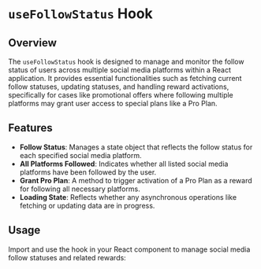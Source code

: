 # `useFollowStatus` Hook

## Overview
The `useFollowStatus` hook is designed to manage and monitor the follow status of users across multiple social media platforms within a React application. It provides essential functionalities such as fetching current follow statuses, updating statuses, and handling reward activations, specifically for cases like promotional offers where following multiple platforms may grant user access to special plans like a Pro Plan.

## Features
- **Follow Status**: Manages a state object that reflects the follow status for each specified social media platform.
- **All Platforms Followed**: Indicates whether all listed social media platforms have been followed by the user.
- **Grant Pro Plan**: A method to trigger activation of a Pro Plan as a reward for following all necessary platforms.
- **Loading State**: Reflects whether any asynchronous operations like fetching or updating data are in progress.

## Usage
Import and use the hook in your React component to manage social media follow statuses and related rewards:

